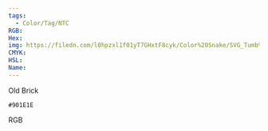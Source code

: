 ```yaml
---
tags:
  - Color/Tag/NTC
RGB:
Hex:
img: https://filedn.com/l0hpzxl1f01yT7GHxtF8cyk/Color%20Snake/SVG_Tumb%20Mass%20No%20Name/901E1E.svg
CMYK:
HSL:
Name:
---
```

Old Brick
```palette
#901E1E
```
RGB
